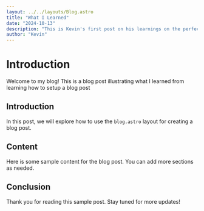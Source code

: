 ```yaml
---
layout: ../../layouts/Blog.astro
title: "What I Learned"
date: "2024-10-13"
description: "This is Kevin's first post on his learnings on the perfect beginners DevOps project"
author: "Kevin"
---
```


# Introduction

Welcome to my blog! This is a blog post illustrating what I learned from learning how to setup a blog post

## Introduction

In this post, we will explore how to use the `blog.astro` layout for creating a blog post.

## Content

Here is some sample content for the blog post. You can add more sections as needed.

## Conclusion

Thank you for reading this sample post. Stay tuned for more updates!

